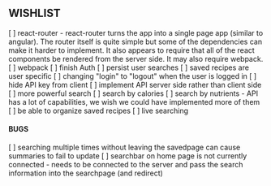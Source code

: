 ## WISHLIST ##

[ ] react-router - react-router turns the app into a single page app (similar to angular). The router itself is quite simple but some of the dependencies can make it harder to implement. It also appears to require that all of the react components be rendered from the server side. It may also require webpack.
[ ] webpack
[ ] finish Auth
  [ ] persist user searches
  [ ] saved recipes are user specific
  [ ] changing "login" to "logout" when the user is logged in
[ ] hide API key from client
[ ] implement API server side rather than client side
[ ] more powerful search
  [ ] search by calories
  [ ] search by nutrients
      - API has a lot of capabilities, we wish we could have implemented more of them
[ ] be able to organize saved recipes
[ ] live searching


#### BUGS ####
[ ] searching multiple times without leaving the savedpage can cause summaries to fail to update
[ ] searchbar on home page is not currently connected - needs to be connected to the server and pass the search information into the searchpage (and redirect)

